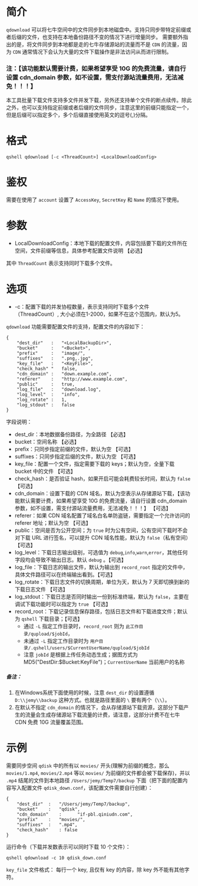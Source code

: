 # 简介
`qdownload` 可以将七牛空间中的文件同步到本地磁盘中。支持只同步带特定前缀或者后缀的文件，也支持在本地备份路径不变的情况下进行增量同步。
需要额外指出的是，将文件同步到本地都是走的七牛存储源站的流量而不是 `CDN` 的流量，因为 `CDN` 通常情况下会认为大量的文件下载操作是非法访问从而进行限制。

### 注：【该功能默认需要计费，如果希望享受 10G 的免费流量，请自行设置 cdn_domain 参数，如不设置，需支付源站流量费用，无法减免！！！】

本工具批量下载文件支持多文件并发下载，另外还支持单个文件的断点续传。除此之外，也可以支持指定前缀或者后缀的文件同步，注意这里的前缀只能指定一个，但是后缀可以指定多个，多个后缀直接使用英文的逗号(,)分隔。

# 格式
```
qshell qdownload [-c <ThreadCount>] <LocalDownloadConfig>
```

# 鉴权
需要在使用了 `account` 设置了 `AccessKey`, `SecretKey` 和 `Name` 的情况下使用。

# 参数
- LocalDownloadConfig：本地下载的配置文件，内容包括要下载的文件所在空间，文件前缀等信息，具体参考配置文件说明 【必选】

其中 `ThreadCount` 表示支持同时下载多个文件。

# 选项
- -c：配置下载的并发协程数量，表示支持同时下载多个文件（ThreadCount）, 大小必须在1-2000，如果不在这个范围内，默认为5。

`qdownload` 功能需要配置文件的支持，配置文件的内容如下：
```
{
    "dest_dir"   :   "<LocalBackupDir>",
    "bucket"     :   "<Bucket>",
    "prefix"     :   "image/",
    "suffixes"   :   ".png,.jpg",
    "key_file"   :   "<KeyFile>",
    "check_hash" "   false,
    "cdn_domain" :   "down.example.com",
    "referer"    :   "http://www.example.com",
    "public"     :   true,
    "log_file"   :   "download.log",
    "log_level"  :   "info",
    "log_rotate" :   1,
    "log_stdout" :   false
}
```

字段说明：
- dest_dir：本地数据备份路径，为全路径 【必选】
- bucket：空间名称 【必选】
- prefix：只同步指定前缀的文件，默认为空 【可选】
- suffixes：只同步指定后缀的文件，默认为空 【可选】
- key_file：配置一个文件，指定需要下载的 keys；默认为空，全量下载 bucket 中的文件 【可选】
- check_hash：是否验证 hash，如果开启可能会耗费较长时间，默认为 `false` 【可选】
- cdn_domain：设置下载的 CDN 域名，默认为空表示从存储源站下载，【该功能默认需要计费，如果希望享受 10G 的免费流量，请自行设置 cdn_domain 参数，如不设置，需支付源站流量费用，无法减免！！！】 【可选】
- referer：如果 CDN 域名配置了域名白名单防盗链，需要指定一个允许访问的 referer 地址；默认为空 【可选】
- public：空间是否为公开空间；为 `true` 时为公有空间，公有空间下载时不会对下载 URL 进行签名，可以提升 CDN 域名性能，默认为 `false`（私有空间）【可选】
- log_level：下载日志输出级别，可选值为 `debug`,`info`,`warn`,`error`，其他任何字段均会导致不输出日志。默认 `debug` 。【可选】
- log_file：下载日志的输出文件，默认为输出到 `record_root` 指定的文件中，具体文件路径可以在终端输出看到。【可选】
- log_rotate：下载日志文件的切换周期，单位为天，默认为 7 天即切换到新的下载日志文件 【可选】
- log_stdout：下载日志是否同时输出一份到标准终端，默认为 `false`，主要在调试下载功能时可以指定为 `true` 【可选】
- record_root：下载记录信息保存路径，包括日志文件和下载进度文件；默认为 `qshell` 下载目录；【可选】
    - 通过 `-L` 指定工作目录时，`record_root` 则为 `此工作目录/qupload/$jobId`，
    - 未通过 `-L` 指定工作目录时为 `用户目录/.qshell/users/$CurrentUserName/qupload/$jobId`
    - 注意 `jobId` 是根据上传任务动态生成；据图方式为 MD5("DestDir:$Bucket:KeyFile")；`CurrentUserName` 当前用户的名称

##### 备注：
1. 在Windows系统下面使用的时候，注意 `dest_dir` 的设置遵循 `D:\\jemy\\backup` 这种方式。也就是路径里面的 `\` 要有两个（`\\`）。
2. 在默认不指定 `cdn_domain` 的情况下，会从存储源站下载资源，这部分下载产生的流量会生成存储源站下载流量的计费，请注意，这部分计费不在七牛 CDN 免费 10G 流量覆盖范围。

# 示例
需要同步空间 `qdisk` 中的所有以 `movies/` 开头(理解为前缀的概念，那么 `movies/1.mp4`, `movies/2.mp4` 等以 `movies/` 为前缀的文件都会被下载保存)，并以 `.mp4` 结尾的文件到本地路径 `/Users/jemy/Temp7/backup` 下面（把下面的配置内容写入配置文件 `qdisk_down.conf`，该配置文件需要自行创建）：
```
{
	"dest_dir"	:	"/Users/jemy/Temp7/backup",
	"bucket"	:	"qdisk",
	"cdn_domain"    :      "if-pbl.qiniudn.com",
	"prefix"	:	"movies/",
	"suffixes"	:	".mp4",
	"check_hash"    : false
}
```

运行命令（下载并发数表示可以同时下载 10 个文件）：
```
qshell qdownload -c 10 qdisk_down.conf
```

`key_file` 文件格式：
每行一个 key, 且仅有 key 的内容，除 key 外不能有其他字符。